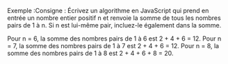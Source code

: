 

Exemple :Consigne :
Écrivez un algorithme en JavaScript qui prend en entrée un nombre entier positif n et renvoie la somme de tous les nombres pairs de 1 à n. Si n est lui-même pair, incluez-le également dans la somme.

Pour n = 6, la somme des nombres pairs de 1 à 6 est 2 + 4 + 6 = 12.
Pour n = 7, la somme des nombres pairs de 1 à 7 est 2 + 4 + 6 = 12.
Pour n = 8, la somme des nombres pairs de 1 à 8 est 2 + 4 + 6 + 8 = 20.
